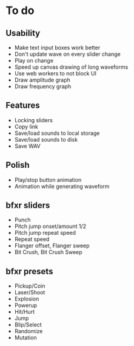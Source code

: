 To do
=====

Usability
---------

- Make text input boxes work better
- Don't update wave on every slider change
- Play on change
- Speed up canvas drawing of long waveforms
- Use web workers to not block UI
- Draw amplitude graph
- Draw frequency graph

Features
--------

- Locking sliders
- Copy link
- Save/load sounds to local storage
- Save/load sounds to disk
- Save WAV

Polish
------

- Play/stop button animation
- Animation while generating waveform

bfxr sliders
------------

- Punch
- Pitch jump onset/amount 1/2
- Pitch jump repeat speed
- Repeat speed
- Flanger offset, Flanger sweep
- Bit Crush, Bit Crush Sweep

bfxr presets
------------

- Pickup/Coin
- Laser/Shoot
- Explosion
- Powerup
- Hit/Hurt
- Jump
- Blip/Select
- Randomize
- Mutation
